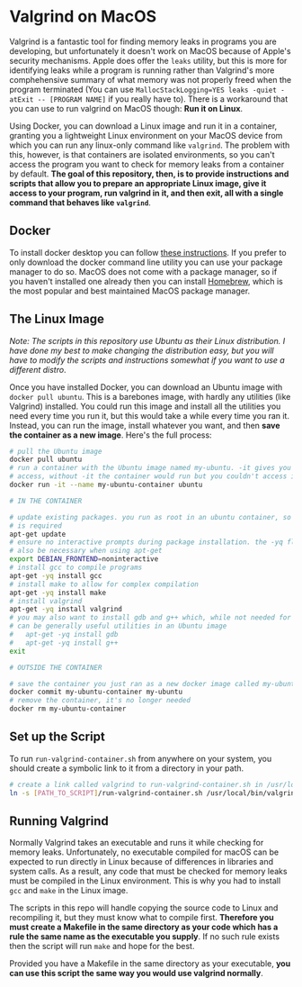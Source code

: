 # Valgrind on MacOS

Valgrind is a fantastic tool for finding memory leaks in programs you are developing, but unfortunately it doesn't work on MacOS because of Apple's security mechanisms. Apple does offer the `leaks` utility, but this is more for identifying leaks while a program is running rather than Valgrind's more comphehensive summary of what memory was not properly freed when the program terminated (You can use `MallocStackLogging=YES leaks -quiet -atExit -- [PROGRAM NAME]` if you really have to). There is a workaround that you can use to run valgrind on MacOS though: **Run it on Linux**.

Using Docker, you can download a Linux image and run it in a container, granting you a lightweight Linux environment on your MacOS device from which you can run any linux-only command like `valgrind`. The problem with this, however, is that containers are isolated environments, so you can't access the program you want to check for memory leaks from a container by default. **The goal of this repository, then, is to provide instructions and scripts that allow you to prepare an appropriate Linux image, give it access to your program, run valgrind in it, and then exit, all with a single command that behaves like `valgrind`**.

## Docker

To install docker desktop you can follow [these instructions](https://docs.docker.com/desktop/setup/install/mac-install/). If you prefer to only download the docker command line utility you can use your package manager to do so. MacOS does not come with a package manager, so if you haven't installed one already then you can install [Homebrew](https://brew.sh), which is the most popular and best maintained MacOS package manager.

## The Linux Image

*Note: The scripts in this repository use Ubuntu as their Linux distribution. I have done my best to make changing the distribution easy, but you will have to modify the scripts and instructions somewhat if you want to use a different distro*.

Once you have installed Docker, you can download an Ubuntu image with `docker pull ubuntu`. This is a barebones image, with hardly any utilities (like Valgrind) installed. You could run this image and install all the utilities you need every time you run it, but this would take a while every time you ran it. Instead, you can run the image, install whatever you want, and then **save the container as a new image**. Here's the full process:

```bash
# pull the Ubuntu image
docker pull ubuntu
# run a container with the Ubuntu image named my-ubuntu. -it gives you shell
# access, without -it the container would run but you couldn't access it
docker run -it --name my-ubuntu-container ubuntu

# IN THE CONTAINER

# update existing packages. you run as root in an ubuntu container, so no sudo
# is required
apt-get update
# ensure no interactive prompts during package installation. the -yq flag may
# also be necessary when using apt-get
export DEBIAN_FRONTEND=noninteractive
# install gcc to compile programs
apt-get -yq install gcc
# install make to allow for complex compilation
apt-get -yq install make
# install valgrind
apt-get -yq install valgrind
# you may also want to install gdb and g++ which, while not needed for valgrind,
# can be generally useful utilities in an Ubuntu image
#   apt-get -yq install gdb
#   apt-get -yq install g++
exit

# OUTSIDE THE CONTAINER

# save the container you just ran as a new docker image called my-ubuntu
docker commit my-ubuntu-container my-ubuntu
# remove the container, it's no longer needed
docker rm my-ubuntu-container
```

## Set up the Script

To run `run-valgrind-container.sh` from anywhere on your system, you should create a symbolic link to it from a directory in your path.

```bash
# create a link called valgrind to run-valgrind-container.sh in /usr/local/bin
ln -s [PATH_TO_SCRIPT]/run-valgrind-container.sh /usr/local/bin/valgrind
```

## Running Valgrind

Normally Valgrind takes an executable and runs it while checking for memory leaks. Unfortunately, no executable compiled for macOS can be expected to run directly in Linux because of differences in libraries and system calls. As a result, any code that must be checked for memory leaks must be compiled in the Linux environment. This is why you had to install `gcc` and `make` in the Linux image.

The scripts in this repo will handle copying the source code to Linux and recompiling it, but they must know what to compile first. **Therefore you must create a Makefile in the same directory as your code which has a rule the same name as the executable you supply**. If no such rule exists then the script will run `make` and hope for the best.

Provided you have a Makefile in the same directory as your executable, **you can use this script the same way you would use valgrind normally**.
